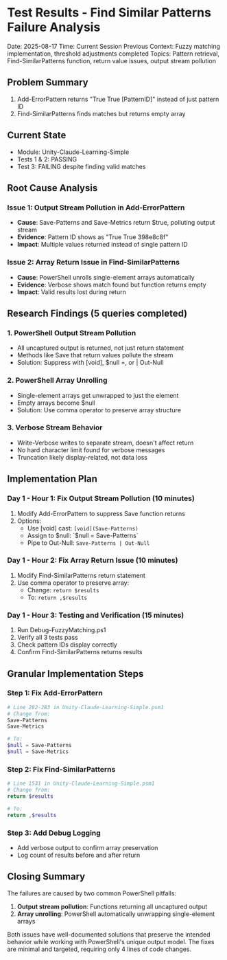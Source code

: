 # Test Results - Find Similar Patterns Failure Analysis
Date: 2025-08-17
Time: Current Session
Previous Context: Fuzzy matching implementation, threshold adjustments completed
Topics: Pattern retrieval, Find-SimilarPatterns function, return value issues, output stream pollution

## Problem Summary
1. Add-ErrorPattern returns "True True [PatternID]" instead of just pattern ID
2. Find-SimilarPatterns finds matches but returns empty array

## Current State
- Module: Unity-Claude-Learning-Simple
- Tests 1 & 2: PASSING
- Test 3: FAILING despite finding valid matches

## Root Cause Analysis

### Issue 1: Output Stream Pollution in Add-ErrorPattern
- **Cause**: Save-Patterns and Save-Metrics return $true, polluting output stream
- **Evidence**: Pattern ID shows as "True True 398e8c8f"
- **Impact**: Multiple values returned instead of single pattern ID

### Issue 2: Array Return Issue in Find-SimilarPatterns
- **Cause**: PowerShell unrolls single-element arrays automatically
- **Evidence**: Verbose shows match found but function returns empty
- **Impact**: Valid results lost during return

## Research Findings (5 queries completed)

### 1. PowerShell Output Stream Pollution
- All uncaptured output is returned, not just return statement
- Methods like Save that return values pollute the stream
- Solution: Suppress with [void], $null =, or | Out-Null

### 2. PowerShell Array Unrolling
- Single-element arrays get unwrapped to just the element
- Empty arrays become $null
- Solution: Use comma operator to preserve array structure

### 3. Verbose Stream Behavior
- Write-Verbose writes to separate stream, doesn't affect return
- No hard character limit found for verbose messages
- Truncation likely display-related, not data loss

## Implementation Plan

### Day 1 - Hour 1: Fix Output Stream Pollution (10 minutes)
1. Modify Add-ErrorPattern to suppress Save function returns
2. Options:
   - Use [void] cast: `[void](Save-Patterns)`
   - Assign to $null: `$null = Save-Patterns`
   - Pipe to Out-Null: `Save-Patterns | Out-Null`

### Day 1 - Hour 2: Fix Array Return Issue (10 minutes)
1. Modify Find-SimilarPatterns return statement
2. Use comma operator to preserve array:
   - Change: `return $results`
   - To: `return ,$results`

### Day 1 - Hour 3: Testing and Verification (15 minutes)
1. Run Debug-FuzzyMatching.ps1
2. Verify all 3 tests pass
3. Check pattern IDs display correctly
4. Confirm Find-SimilarPatterns returns results

## Granular Implementation Steps

### Step 1: Fix Add-ErrorPattern
```powershell
# Line 282-283 in Unity-Claude-Learning-Simple.psm1
# Change from:
Save-Patterns
Save-Metrics

# To:
$null = Save-Patterns
$null = Save-Metrics
```

### Step 2: Fix Find-SimilarPatterns
```powershell
# Line 1531 in Unity-Claude-Learning-Simple.psm1
# Change from:
return $results

# To:
return ,$results
```

### Step 3: Add Debug Logging
- Add verbose output to confirm array preservation
- Log count of results before and after return

## Closing Summary

The failures are caused by two common PowerShell pitfalls:
1. **Output stream pollution**: Functions returning all uncaptured output
2. **Array unrolling**: PowerShell automatically unwrapping single-element arrays

Both issues have well-documented solutions that preserve the intended behavior while working with PowerShell's unique output model. The fixes are minimal and targeted, requiring only 4 lines of code changes.